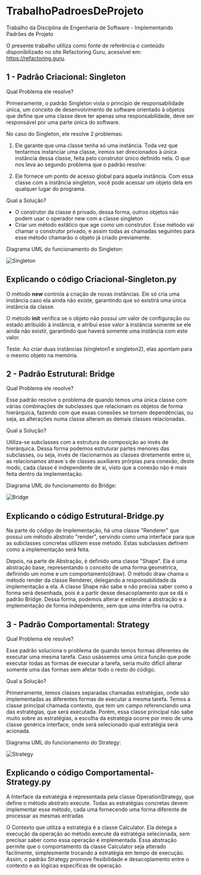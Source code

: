 # TrabalhoPadroesDeProjeto
Trabalho da Disciplina de Engenharia de Software - Implementando Padrões de Projeto

O presente trabalho utiliza como fonte de referência o conteúdo disponibilizado no site Refactoring Guru, acessível em: https://refactoring.guru.
## 1 - Padrão Criacional: Singleton
Qual Problema ele resolve?

Primeiramente, o padrão Singleton viola o princípio de responsabilidade única, um conceito de desenvolvimento de software orientado à objetos que define que uma classe deve ter apenas uma responsabilidade, deve ser responsável por uma parte única do software.

No caso do Singleton, ele resolve 2 problemas:

1. Ele garante que uma classe tenha só uma instância. Toda vez que tentarmos instanciar uma classe, iremos ser direcionados à única instância dessa classe, feita pelo construtor único definido nela. O que nos leva ao segundo problema que o padrão resolve:

2. Ele fornece um ponto de acesso global para aquela instância. Com essa classe com a instância singleton, você pode acessar um objeto dela em qualquer lugar do programa.

Qual a Solução?

- O construtor da classe é privado, dessa forma, outros objetos não podem usar o operador new com a classe singleton
- Criar um método estático que age como um construtor. Esse método vai chamar o construtor privado, e assim todas as chamadas seguintes para esse método chamarão o objeto já criado previamente.

Diagrama UML do funcionamento do Singleton:

![Singleton](https://github.com/user-attachments/assets/82355459-dc1d-4e21-a0c6-3dc43fc12801)


## Explicando o código Criacional-Singleton.py
O método __new__ controla a criação de novas instâncias. Ele só cria uma instância caso ela ainda não existe, garantindo que só existirá uma única instância da classe.

O método __init__ verifica se o objeto não possui um valor de configuração ou estado atribuído à instância, e atribui esse valor à instância somente se ele ainda não existir, garantindo que haverá somente uma instância com este valor.

Teste: Ao criar duas instâncias (singleton1 e singleton2), elas apontam para o mesmo objeto na memória.

## 2 - Padrão Estrutural: Bridge
Qual Problema ele resolve?

Esse padrão resolve o problema de quando temos uma única classe com várias combinações de subclasses que relacionam os objetos de forma hierárquica, fazendo com que essas conexões se tornem dependências, ou seja, as alterações numa classe alteram as demais classes relacionadas.

Qual a Solução?

Utiliza-se subclasses com a estrutura de composição ao invés de hierárquica. Dessa forma podemos estruturar partes menores das subclasses, ou seja, invés de rlacionarmos as classes diretamente entre si, as relacionamos atrave´s de classes auxiliares prórpias para conexão, deste modo, cada classe é independente de si, visto que a conexão não é mais feita dentro da implementação.

Diagrama UML do funcionamento do Bridge:

![Bridge](https://github.com/user-attachments/assets/9eaf120f-90d7-4ba1-b2a8-7b6fc5f67a58)


## Explicando o código Estrutural-Bridge.py
Na parte do código de Implementação, há uma classe "Renderer" que possui um método abstrato "render", servindo como uma interface para que as subclasses concretas utilizem esse método. Estas subclasses definem como a implementação será feita.

Depois, na parte de Abstração, é definido uma classe "Shape". Ela é uma abstração base, representando o conceito de uma forma geométrica, definindo um nome e um comportamento(draw). O método draw chama o método render da classe Renderer, delegando a responsabilidade da implementação a ela. A classe Shape não sabe e não precisa saber como a forma será desenhada, pois é a partir desse desacoplamento que se dá o padrão Bridge. Dessa forma, podemos alterar e estender a abstração e a implementação de forma independente, sem que uma interfira na outra.

## 3 - Padrão Comportamental: Strategy
Qual Problema ele resolve?

Esse padrão soluciona o problema de quando temos formas diferentes de executar uma mesma tarefa. Caso usássemos uma única função que pode executar todas as formas de executar a tarefa, seria muito difícil alterar somente uma das formas sem afetar todo o resto do código.

Qual a Solução?

Primeiramente, temos classes separadas chamadas estratégias, onde são implementadas as diferentes formas de executar a mesma tarefa. Temos a classe principal chamada contexto, que tem um campo referenciando uma das estratégias, que será executada. Porém, essa classe principal não sabe muito sobre as estratégias, a escolha da estratégia ocorre por meio de uma classe genérica interface, onde será selecionado qual estratégia será acionada.

Diagrama UML do funcionamento do Strategy:

![Strategy](https://github.com/user-attachments/assets/63c6fb75-38c4-4de4-a0f5-a3df3a140417)


## Explicando o código Comportamental-Strategy.py

A Interface da estratégia é representada pela classe OperationStrategy, que define o método abstrato execute. Todas as estratégias concretas devem implementar esse método, cada uma fornecendo uma forma diferente de processar as mesmas entradas

O Contexto que utiliza a estratégia é a classe Calculator. Ela delega a execução da operação ao método execute da estratégia selecionada, sem precisar saber como essa operação é implementada. Essa abstração permite que o comportamento da classe Calculator seja alterado facilmente, simplesmente trocando a estratégia em tempo de execução. Assim, o padrão Strategy promove flexibilidade e desacoplamento entre o contexto e as lógicas específicas de operação.
